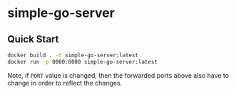 # simple-go-server

## Quick Start

```sh
docker build . -t simple-go-server:latest
docker run -p 8080:8080 simple-go-server:latest
```

Note, if `PORT` value is changed, then the forwarded ports above also have to change in order to reflect the changes.

